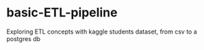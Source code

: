 # basic-ETL-pipeline
Exploring ETL concepts with kaggle students dataset, from csv to a postgres db
